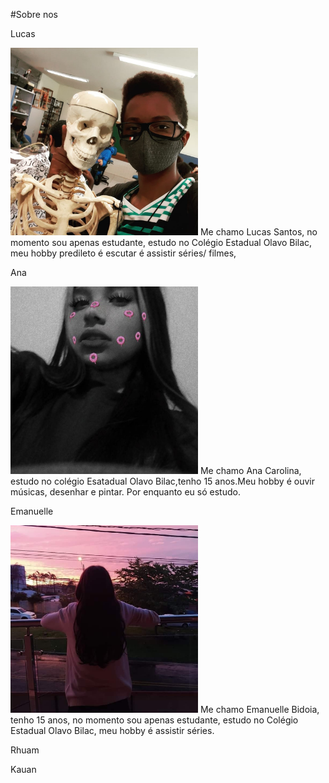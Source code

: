 #Sobre nos

Lucas

<img src="lucas.jpg" alt="Texto alternativo" title="lucas" width="300" height="300" />
Me chamo Lucas Santos, no momento sou apenas estudante, estudo no Colégio Estadual Olavo Bilac,
meu hobby predileto é escutar é assistir séries/ filmes,


Ana

<img src="ana.jpg" alt="Texto alternativo" title="ana" width="300" height="300" />
 Me chamo Ana Carolina, estudo no colégio Esatadual Olavo Bilac,tenho 15 anos.Meu hobby é ouvir músicas, desenhar e pintar.
 Por enquanto eu só estudo.

Emanuelle

<img src="emanuell.jpg" alt="Texto alternativo" title="emanuell" width="300" height="300" />
 Me chamo Emanuelle Bidoia, tenho 15 anos, no momento sou apenas estudante, estudo no Colégio Estadual Olavo Bilac, meu hobby é assistir séries.

Rhuam

Kauan
